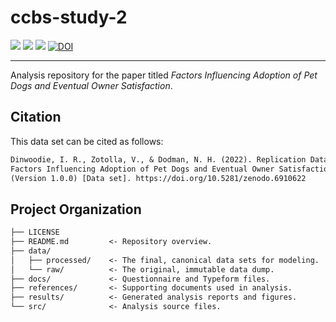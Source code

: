 # ccbs-study-2

<p align="left">
    <a href="LICENSE" alt="License">
        <img src="https://img.shields.io/github/license/iandinwoodie/ccbs-study-2" /></a>
    <img src="https://img.shields.io/github/repo-size/iandinwoodie/ccbs-study-2" />
    <a href="https://github.com/iandinwoodie/ccbs-study-2/releases" alt="Latest Release">
        <img src="https://img.shields.io/github/v/tag/iandinwoodie/ccbs-study-2" /></a>
    <a href="https://zenodo.org/badge/latestdoi/347491818"><img src="https://zenodo.org/badge/347491818.svg" alt="DOI"></a>
</p>

---

Analysis repository for the paper titled _Factors Influencing Adoption of Pet
Dogs and Eventual Owner Satisfaction_.

## Citation

This data set can be cited as follows:

```txt
Dinwoodie, I. R., Zotolla, V., & Dodman, N. H. (2022). Replication Data for:
Factors Influencing Adoption of Pet Dogs and Eventual Owner Satisfaction.
(Version 1.0.0) [Data set]. https://doi.org/10.5281/zenodo.6910622
```

## Project Organization

```txt
├── LICENSE
├── README.md         <- Repository overview.
├── data/
│   ├── processed/    <- The final, canonical data sets for modeling.
│   └── raw/          <- The original, immutable data dump.
├── docs/             <- Questionnaire and Typeform files.
├── references/       <- Supporting documents used in analysis.
├── results/          <- Generated analysis reports and figures.
└── src/              <- Analysis source files.
```



